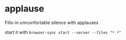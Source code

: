 # applause
Fills-in umconfortable silence with applauses

start it with 
`browser-sync start --server --files "*.*"`